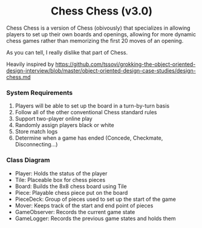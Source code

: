 <h1 align="center">Chess Chess (v3.0)</h1>

Chess Chess is a version of Chess (obivously) that specializes in allowing players to set up their own boards and openings, allowing for more dynamic chess games rather than memorizing the first 20 moves of an opening.

As you can tell, I really dislike that part of Chess.

Heavily inspired by https://github.com/tssovi/grokking-the-object-oriented-design-interview/blob/master/object-oriented-design-case-studies/design-chess.md
### System Requirements

1. Players will be able to set up the board in a turn-by-turn basis
2. Follow all of the other conventional Chess standard rules
3. Support two-player online play
4. Randomly assign players black or white
5. Store match logs
6. Determine when a game has ended (Concede, Checkmate, Disconnecting...)

### Class Diagram

- Player: Holds the status of the player
- Tile: Placeable box for chess pieces
- Board: Builds the 8x8 chess board using Tile
- Piece: Playable chess piece put on the board
- PieceDeck: Group of pieces used to set up the start of the game
- Mover: Keeps track of the start and end point of pieces
- GameObserver: Records the current game state
- GameLogger: Records the previous game states and holds them
